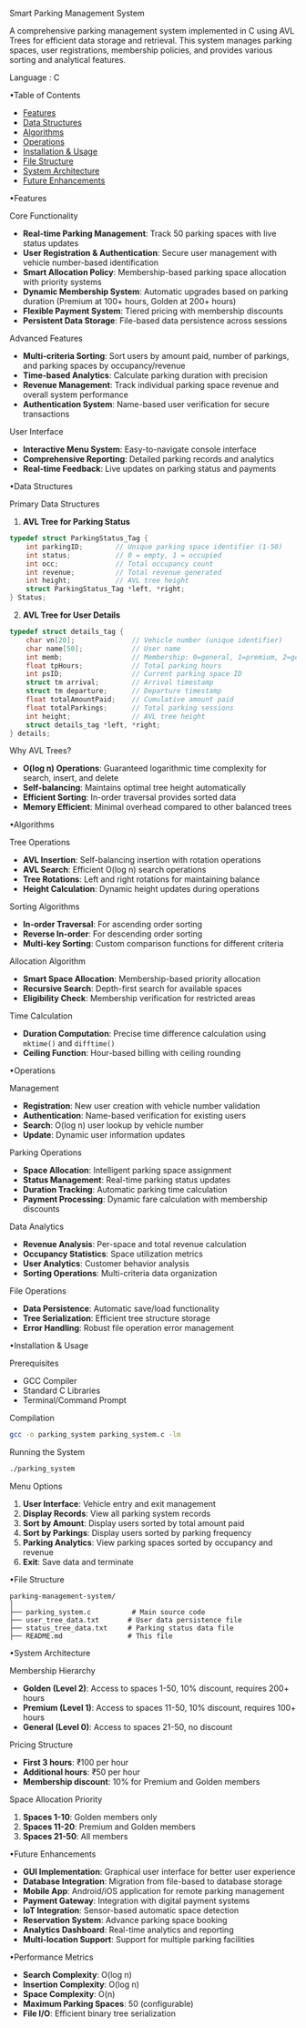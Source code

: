 Smart Parking Management System

  A comprehensive parking management system implemented in C using AVL Trees for efficient data storage and retrieval. This system manages parking spaces, user registrations, membership policies, and provides various sorting and analytical features.
  
Language : C

•Table of Contents
- [Features](#features)
- [Data Structures](#data-structures)
- [Algorithms](#algorithms)
- [Operations](#operations)
- [Installation & Usage](#installation--usage)
- [File Structure](#file-structure)
- [System Architecture](#system-architecture)
- [Future Enhancements](#future-enhancements)

•Features

Core Functionality
- **Real-time Parking Management**: Track 50 parking spaces with live status updates
- **User Registration & Authentication**: Secure user management with vehicle number-based identification
- **Smart Allocation Policy**: Membership-based parking space allocation with priority systems
- **Dynamic Membership System**: Automatic upgrades based on parking duration (Premium at 100+ hours, Golden at 200+ hours)
- **Flexible Payment System**: Tiered pricing with membership discounts
- **Persistent Data Storage**: File-based data persistence across sessions

Advanced Features
- **Multi-criteria Sorting**: Sort users by amount paid, number of parkings, and parking spaces by occupancy/revenue
- **Time-based Analytics**: Calculate parking duration with precision
- **Revenue Management**: Track individual parking space revenue and overall system performance
- **Authentication System**: Name-based user verification for secure transactions

User Interface
- **Interactive Menu System**: Easy-to-navigate console interface
- **Comprehensive Reporting**: Detailed parking records and analytics
- **Real-time Feedback**: Live updates on parking status and payments

•Data Structures

Primary Data Structures

1. **AVL Tree for Parking Status**
```c
typedef struct ParkingStatus_Tag {
    int parkingID;        // Unique parking space identifier (1-50)
    int status;           // 0 = empty, 1 = occupied
    int occ;              // Total occupancy count
    int revenue;          // Total revenue generated
    int height;           // AVL tree height
    struct ParkingStatus_Tag *left, *right;
} Status;
```

2. **AVL Tree for User Details**
```c
typedef struct details_tag {
    char vn[20];              // Vehicle number (unique identifier)
    char name[50];            // User name
    int memb;                 // Membership: 0=general, 1=premium, 2=golden
    float tpHours;            // Total parking hours
    int psID;                 // Current parking space ID
    struct tm arrival;        // Arrival timestamp
    struct tm departure;      // Departure timestamp
    float totalAmountPaid;    // Cumulative amount paid
    float totalParkings;      // Total parking sessions
    int height;               // AVL tree height
    struct details_tag *left, *right;
} details;
```

Why AVL Trees?
- **O(log n) Operations**: Guaranteed logarithmic time complexity for search, insert, and delete
- **Self-balancing**: Maintains optimal tree height automatically
- **Efficient Sorting**: In-order traversal provides sorted data
- **Memory Efficient**: Minimal overhead compared to other balanced trees

•Algorithms

Tree Operations
- **AVL Insertion**: Self-balancing insertion with rotation operations
- **AVL Search**: Efficient O(log n) search operations
- **Tree Rotations**: Left and right rotations for maintaining balance
- **Height Calculation**: Dynamic height updates during operations

Sorting Algorithms
- **In-order Traversal**: For ascending order sorting
- **Reverse In-order**: For descending order sorting
- **Multi-key Sorting**: Custom comparison functions for different criteria

Allocation Algorithm
- **Smart Space Allocation**: Membership-based priority allocation
- **Recursive Search**: Depth-first search for available spaces
- **Eligibility Check**: Membership verification for restricted areas

Time Calculation
- **Duration Computation**: Precise time difference calculation using `mktime()` and `difftime()`
- **Ceiling Function**: Hour-based billing with ceiling rounding

•Operations

Management
- **Registration**: New user creation with vehicle number validation
- **Authentication**: Name-based verification for existing users
- **Search**: O(log n) user lookup by vehicle number
- **Update**: Dynamic user information updates

Parking Operations
- **Space Allocation**: Intelligent parking space assignment
- **Status Management**: Real-time parking status updates
- **Duration Tracking**: Automatic parking time calculation
- **Payment Processing**: Dynamic fare calculation with membership discounts

Data Analytics
- **Revenue Analysis**: Per-space and total revenue calculation
- **Occupancy Statistics**: Space utilization metrics
- **User Analytics**: Customer behavior analysis
- **Sorting Operations**: Multi-criteria data organization

File Operations
- **Data Persistence**: Automatic save/load functionality
- **Tree Serialization**: Efficient tree structure storage
- **Error Handling**: Robust file operation error management

•Installation & Usage

Prerequisites
- GCC Compiler
- Standard C Libraries
- Terminal/Command Prompt

Compilation
```bash
gcc -o parking_system parking_system.c -lm
```

Running the System
```bash
./parking_system
```

Menu Options
1. **User Interface**: Vehicle entry and exit management
2. **Display Records**: View all parking system records
3. **Sort by Amount**: Display users sorted by total amount paid
4. **Sort by Parkings**: Display users sorted by parking frequency
5. **Parking Analytics**: View parking spaces sorted by occupancy and revenue
6. **Exit**: Save data and terminate

•File Structure

```
parking-management-system/
│
├── parking_system.c          # Main source code
├── user_tree_data.txt       # User data persistence file
├── status_tree_data.txt     # Parking status data file
├── README.md                # This file
```

•System Architecture

Membership Hierarchy
- **Golden (Level 2)**: Access to spaces 1-50, 10% discount, requires 200+ hours
- **Premium (Level 1)**: Access to spaces 11-50, 10% discount, requires 100+ hours  
- **General (Level 0)**: Access to spaces 21-50, no discount

Pricing Structure
- **First 3 hours**: ₹100 per hour
- **Additional hours**: ₹50 per hour
- **Membership discount**: 10% for Premium and Golden members

Space Allocation Priority
1. **Spaces 1-10**: Golden members only
2. **Spaces 11-20**: Premium and Golden members
3. **Spaces 21-50**: All members

•Future Enhancements

- **GUI Implementation**: Graphical user interface for better user experience
- **Database Integration**: Migration from file-based to database storage
- **Mobile App**: Android/iOS application for remote parking management
- **Payment Gateway**: Integration with digital payment systems
- **IoT Integration**: Sensor-based automatic space detection
- **Reservation System**: Advance parking space booking
- **Analytics Dashboard**: Real-time analytics and reporting
- **Multi-location Support**: Support for multiple parking facilities

•Performance Metrics

- **Search Complexity**: O(log n)
- **Insertion Complexity**: O(log n)
- **Space Complexity**: O(n)
- **Maximum Parking Spaces**: 50 (configurable)
- **File I/O**: Efficient binary tree serialization
